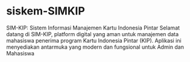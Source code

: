 # siskem-SIMKIP
SIM-KIP: Sistem Informasi Manajemen Kartu Indonesia Pintar Selamat datang di SIM-KIP, platform digital yang aman untuk manajemen data mahasiswa penerima program Kartu Indonesia Pintar (KIP). Aplikasi ini menyediakan antarmuka yang modern dan fungsional untuk Admin dan Mahasiswa
